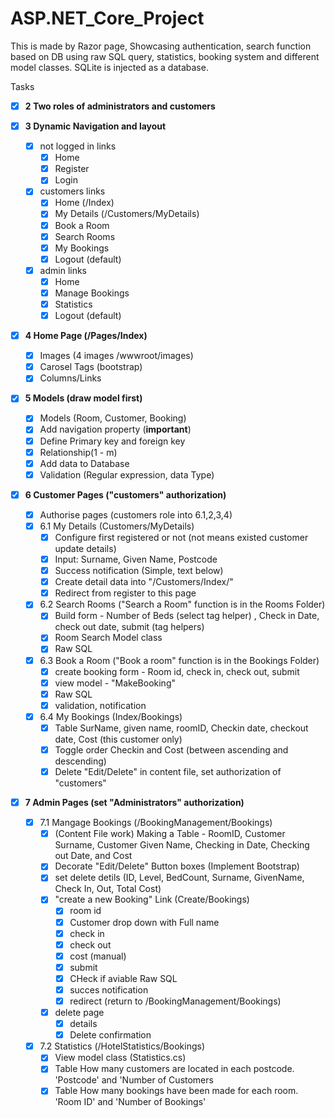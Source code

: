 # ASP.NET_Core_Project
This is made by Razor page, Showcasing authentication, search function based on DB using raw SQL query, statistics, booking system and different model classes. SQLite is injected as a database.

Tasks

- [x] **2 Two roles of administrators and customers**

- [x] **3 Dynamic Navigation and layout**
	- [x] not logged in links 
		- [x] Home
		- [x] Register
		- [x] Login
	- [x] customers links
		- [x] Home (/Index)
		- [x] My Details (/Customers/MyDetails)
		- [x] Book a Room
		- [x] Search Rooms
		- [x] My Bookings
		- [x] Logout (default)
	- [x] admin links
		- [x] Home
		- [x] Manage Bookings
		- [x] Statistics
		- [x] Logout (default)

- [x] **4 Home Page (/Pages/Index)**
	- [x] Images (4 images /wwwroot/images) 
	- [x] Carosel Tags (bootstrap)
	- [x] Columns/Links

- [x] **5 Models (draw model first)**
	- [x] Models (Room, Customer, Booking)
	- [x] Add navigation property (**important**)
	- [x] Define Primary key and foreign key
	- [x] Relationship(1 - m)
	- [x] Add data to Database
	- [x] Validation (Regular expression, data Type)

- [x] **6  Customer Pages ("customers" authorization)**
	- [x] Authorise pages (customers role into 6.1,2,3,4)
	- [x] 6.1 My Details (Customers/MyDetails)
		- [x] Configure first registered or not (not means existed customer update details)
		- [x] Input: Surname, Given Name, Postcode
		- [x] Success notification (Simple, text below)
		- [x] Create detail data into "/Customers/Index/"
		- [X] Redirect from register to this page
  	- [x] 6.2 Search Rooms ("Search a Room" function is in the Rooms Folder)
		- [x] Build form - Number of Beds (select tag helper) , Check in Date, check out date, submit (tag helpers) 
		- [x] Room Search Model class
		- [x] Raw SQL
	- [x] 6.3 Book a Room ("Book a room" function is in the Bookings Folder)
		- [x] create booking form - Room id, check in, check out, submit
		- [x] view model - "MakeBooking"
		- [x] Raw SQL
		- [x] validation, notification
	- [x] 6.4 My Bookings (Index/Bookings)
		- [x] Table SurName, given name, roomID, Checkin date, checkout date, Cost (this customer only)
		- [x] Toggle order Checkin and Cost (between ascending and descending)
		- [x] Delete "Edit/Delete" in content file, set authorization of "customers"

- [x] **7 Admin Pages (set "Administrators" authorization)**
	- [x] 7.1 Mangage Bookings (/BookingManagement/Bookings)
		- [x] (Content File work) Making a Table - RoomID, Customer Surname, Customer Given Name, Checking in Date, Checking out Date, and Cost
		- [x] Decorate "Edit/Delete" Button boxes (Implement Bootstrap)
		- [x] set delete detils (ID, Level, BedCount, Surname, GivenName, Check In, Out, Total Cost) 
		- [x] "create a new Booking" Link (Create/Bookings)
			- [x] room id
			- [x] Customer drop down with Full name
			- [x] check in
			- [x] check out
			- [x] cost (manual)
			- [x] submit
			- [x] CHeck if aviable Raw SQL
			- [x] succes notification
			- [x] redirect (return to /BookingManagement/Bookings)
		- [x] delete page
			- [x] details
			- [x] Delete confirmation
	- [x] 7.2 Statistics (/HotelStatistics/Bookings)
		- [x] View model class (Statistics.cs)
		- [x] Table How many customers are located in each postcode. 'Postcode' and 'Number of Customers
		- [x] Table How many bookings have been made for each room. 'Room ID' and 'Number of Bookings'
